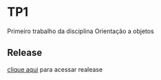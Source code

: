 # TP1
Primeiro trabalho da disciplina Orientação a objetos
## Release
[clique aqui](https://github.com/Alef012/TP1/releases/tag/v1.0) para acessar realease
